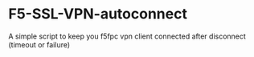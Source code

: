 # F5-SSL-VPN-autoconnect
A simple script to keep you f5fpc vpn client connected after disconnect (timeout or failure)
